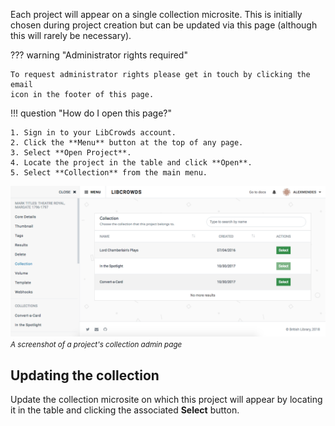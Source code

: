 Each project will appear on a single collection microsite. This is initially
chosen during project creation but can be updated via this page (although
this will rarely be necessary).

??? warning "Administrator rights required"

    To request administrator rights please get in touch by clicking the email
    icon in the footer of this page.

!!! question "How do I open this page?"

    1. Sign in to your LibCrowds account.
    2. Click the **Menu** button at the top of any page.
    3. Select **Open Project**.
    4. Locate the project in the table and click **Open**.
    5. Select **Collection** from the main menu.

![A screenshot of a project's collection admin page](/assets/img/project/collection.png?raw=true)
<br><small>*A screenshot of a project's collection admin page*</small>

## Updating the collection

Update the collection microsite on which this project will appear by locating
it in the table and clicking the associated **Select** button.
